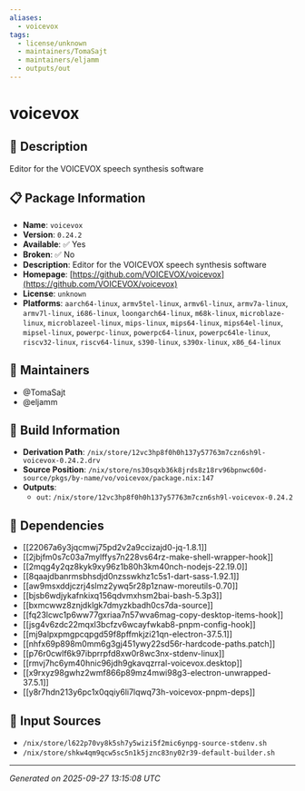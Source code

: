 ```yaml
---
aliases:
  - voicevox
tags:
  - license/unknown
  - maintainers/TomaSajt
  - maintainers/eljamm
  - outputs/out
---
```


# voicevox

## 📝 Description

Editor for the VOICEVOX speech synthesis software

## 📋 Package Information

- **Name**: `voicevox`
- **Version**: `0.24.2`
- **Available**: ✅ Yes
- **Broken**: ✅ No
- **Description**: Editor for the VOICEVOX speech synthesis software
- **Homepage**: [https://github.com/VOICEVOX/voicevox](https://github.com/VOICEVOX/voicevox)
- **License**: `unknown`
- **Platforms**: `aarch64-linux`, `armv5tel-linux`, `armv6l-linux`, `armv7a-linux`, `armv7l-linux`, `i686-linux`, `loongarch64-linux`, `m68k-linux`, `microblaze-linux`, `microblazeel-linux`, `mips-linux`, `mips64-linux`, `mips64el-linux`, `mipsel-linux`, `powerpc-linux`, `powerpc64-linux`, `powerpc64le-linux`, `riscv32-linux`, `riscv64-linux`, `s390-linux`, `s390x-linux`, `x86_64-linux`
## 👥 Maintainers

- @TomaSajt
- @eljamm


## 🔧 Build Information

- **Derivation Path**: `/nix/store/12vc3hp8f0h0h137y57763m7czn6sh9l-voicevox-0.24.2.drv`
- **Source Position**: `/nix/store/ns30sqxb36k8jrds8z18rv96bpnwc60d-source/pkgs/by-name/vo/voicevox/package.nix:147`
- **Outputs**:
  - `out`:  `/nix/store/12vc3hp8f0h0h137y57763m7czn6sh9l-voicevox-0.24.2`

## 🔗 Dependencies

- [[22067a6y3jqcmwj75pd2v2a9ccizajd0-jq-1.8.1]]
- [[2jbjfm0s7c03a7mylffys7n228vs64rz-make-shell-wrapper-hook]]
- [[2mqg4y2qz8kyk9xy96z1b80h3km40nch-nodejs-22.19.0]]
- [[8qaajdbanrmsbhsdjd0nzsswkhz1c5s1-dart-sass-1.92.1]]
- [[aw9msxddjczrj4slmz2ywq5r28p1znaw-moreutils-0.70]]
- [[bjsb6wdjykafnkixq156qdvmxhsm2bai-bash-5.3p3]]
- [[bxmcwwz8znjdklgk7dmyzkbadh0cs7da-source]]
- [[fq23lcwc1p6ww77gxriaa7n57wva6mag-copy-desktop-items-hook]]
- [[jsg4v6zdc22mqxl3bcfzv6wcayfwkab8-pnpm-config-hook]]
- [[mj9alpxpmgpcqpgd59f8pffmkjzi21qn-electron-37.5.1]]
- [[nhfx69p898m0mm6g3gj451ywy22sd56r-hardcode-paths.patch]]
- [[p76r0cwlf6k97ibprrpfd8xw0r8wc3nx-stdenv-linux]]
- [[rmvj7hc6ym40hnic96jdh9gkavqzrral-voicevox.desktop]]
- [[x9rxyz98gwhz2wmf866p89mz4mwi98g3-electron-unwrapped-37.5.1]]
- [[y8r7hdn213y6pc1x0qqiy6li7lqwq73h-voicevox-pnpm-deps]]

## 📁 Input Sources

- `/nix/store/l622p70vy8k5sh7y5wizi5f2mic6ynpg-source-stdenv.sh`
- `/nix/store/shkw4qm9qcw5sc5n1k5jznc83ny02r39-default-builder.sh`

---
*Generated on 2025-09-27 13:15:08 UTC*
